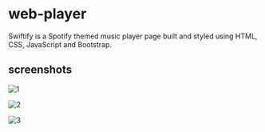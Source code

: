 # web-player
<p>Swiftify is a Spotify themed music player page built and styled using HTML, CSS, JavaScript and
Bootstrap.</p>

## screenshots
![1](https://github.com/tanya21ag/web-player/assets/127618645/67284985-ce0c-46e3-940d-c2704e10ed06)

![2](https://github.com/tanya21ag/web-player/assets/127618645/e45729bd-6f41-4590-bb8a-9f1883b4dfd7)

![3](https://github.com/tanya21ag/web-player/assets/127618645/1f31700a-4cd9-4bd0-b150-5529b3ceacac)
